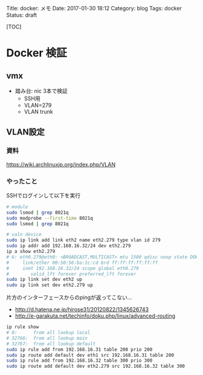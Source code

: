 Title: docker: メモ
Date: 2017-01-30 18:12
Category: blog
Tags: docker
Status: draft

[TOC]

# Docker 検証
## vmx
* 踏み台: nic 3本で検証
    * SSH用
    * VLAN=279
    * VLAN trunk

## VLAN設定
### 資料
https://wiki.archlinuxjp.org/index.php/VLAN

### やったこと
SSHでログインして以下を実行
```sh
# module 
sudo lsmod | grep 8021q
sudo modprobe --first-time 8021q
sudo lsmod | grep 8021q

# valn device
sudo ip link add link eth2 name eth2.279 type vlan id 279
sudo ip addr add 192.168.16.32/24 dev eth2.279
ip a show eth2.279
# 6: eth0.279@eth0: <BROADCAST,MULTICAST> mtu 1500 qdisc noop state DOWN group default qlen 1000
#     link/ether 00:50:56:ba:1c:cd brd ff:ff:ff:ff:ff:ff
#     inet 192.168.16.32/24 scope global eth0.279
#        valid_lft forever preferred_lft forever
sudo ip link set dev eth2 up
sudo ip link set dev eth2.279 up
```

片方のインターフェースからのpingが返ってこない...
* http://d.hatena.ne.jp/hirose31/20120822/1345626743
* http://e-garakuta.net/techinfo/doku.php/linux/advanced-routing

```sh
ip rule show
# 0:      from all lookup local
# 32766:  from all lookup main
# 32767:  from all lookup default
sudo ip rule add from 192.168.16.31 table 200 prio 200
sudo ip route add default dev eth1 src 192.168.16.31 table 200
sudo ip rule add from 192.168.16.32 table 300 prio 300
sudo ip route add default dev eth2.279 src 192.168.16.32 table 300
```

